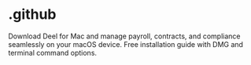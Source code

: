 # .github
Download Deel for Mac and manage payroll, contracts, and compliance seamlessly on your macOS device. Free installation guide with DMG and terminal command options.
